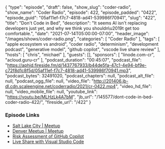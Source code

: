 {
  "type": "episode",
  "draft": false,
  "show_slug": "coder-radio",
  "show_name": "Coder Radio",
  "episode": 422,
  "episode_padded": "0422",
  "episode_guid": "05af11ef-f7c7-4818-ad41-539986f70941",
  "slug": "422",
  "title": "Don't Code in Bed",
  "description": "It seems AI isn't replacing developers just yet, and why we think you shouldn\u2019t get too comfortable.",
  "date": "2021-07-14T05:00:00-07:00",
  "header_image": "/images/shows/coder-radio.png",
  "categories": [
    "Coder Radio"
  ],
  "tags": [
    "apple ecosystem vs android",
    "coder radio",
    "determinism",
    "development podcast",
    "generative model",
    "github copilot",
    "vscode live share review"
  ],
  "hosts": [
    "chris",
    "michael"
  ],
  "guests": [],
  "sponsors": [
    "linode.com-cr",
    "acloud.guru-cr"
  ],
  "podcast_duration": "00:45:07",
  "podcast_file": "https://aphid.fireside.fm/d/1437767933/b44de5fa-47c1-4e94-bf9e-c72f8d1c8f5d/05af11ef-f7c7-4818-ad41-539986f70941.mp3",
  "podcast_bytes": 32491020,
  "podcast_chapters": null,
  "podcast_alt_file": null,
  "podcast_ogg_file": null,
  "video_file": "http://201406.jb-dl.cdn.scaleengine.net/coderradio/2021/cr-0422.mp4",
  "video_hd_file": null,
  "video_mobile_file": null,
  "youtube_link": "https://youtu.be/MLHzLk4A7bM",
  "jb_url": "/145577/dont-code-in-bed-coder-radio-422/",
  "fireside_url": "/422"
}


### Episode Links

  * [Salt Lake City | Meetup](https://www.meetup.com/jupiterbroadcasting/events/278854904/ "Salt Lake City | Meetup")
  * [Denver Meetup | Meetup](https://www.meetup.com/jupiterbroadcasting/events/278855088/ "Denver Meetup | Meetup")
  * [Risk Assessment of GitHub Copilot](https://gist.github.com/0xabad1dea/be18e11beb2e12433d93475d72016902 "Risk Assessment of GitHub Copilot")
  * [Live Share with Visual Studio Code](https://visualstudio.microsoft.com/services/live-share/ "Live Share with Visual Studio Code")


